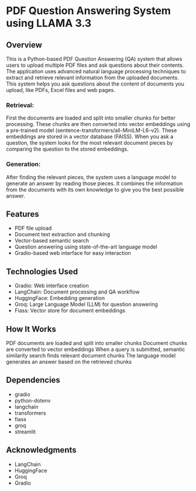 # PDF Question Answering System using LLAMA 3.3
## Overview
This is a Python-based PDF Question Answering (QA) system that allows users to upload multiple PDF files and ask questions about their contents. The application uses advanced natural language processing techniques to extract and retrieve relevant information from the uploaded documents.
This system helps you ask questions about the content of documents you upload, like PDFs, Excel files and web pages.
### Retrieval:
First the documents are loaded and split into smaller chunks for better processing. These chunks are then converted into vector embeddings using a pre-trained model (sentence-transformers/all-MiniLM-L6-v2). These embeddings are stored in a vector database (FAISS). When you ask a question, the system looks for the most relevant document pieces by comparing the question to the stored embeddings.
### Generation:
After finding the relevant pieces, the system uses a language model to generate an answer by reading those pieces. It combines the information from the documents with its own knowledge to give you the best possible answer.

## Features
- PDF file upload
- Document text extraction and chunking
- Vector-based semantic search
- Question answering using state-of-the-art language model
- Gradio-based web interface for easy interaction

## Technologies Used
- Gradio: Web interface creation
- LangChain: Document processing and QA workflow
- HuggingFace: Embedding generation
- Groq: Large Language Model (LLM) for question answering
- Fiass: Vector store for document embeddings

## How It Works
PDF documents are loaded and split into smaller chunks
Document chunks are converted to vector embeddings
When a query is submitted, semantic similarity search finds relevant document chunks
The language model generates an answer based on the retrieved chunks

## Dependencies
- gradio
- python-dotenv
- langchain
- transformers
- fiass
- groq
- streamlit

## Acknowledgments
- LangChain
- HuggingFace
- Groq
- Gradio

